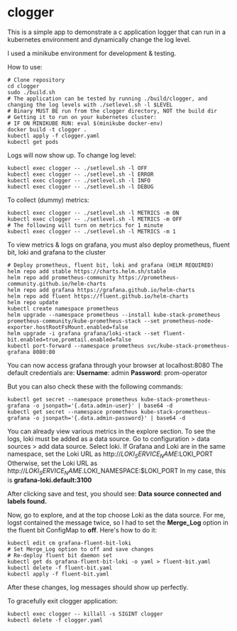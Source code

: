 # clogger
This is a simple app to demonstrate a c application logger that can run in a kubernetes environment and dynamically change the log level.

I used a minikube environment for development & testing.

How to use:

```
# Clone repository
cd clogger
sudo ./build.sh
# The application can be tested by running ./build/clogger, and changing the log levels with ./setlevel.sh -l $LEVEL
# Binary MUST BE run from the clogger directory, NOT the build dir
# Getting it to run on your kubernetes cluster:
# IF ON MINIKUBE RUN: eval $(minikube docker-env)
docker build -t clogger .
kubectl apply -f clogger.yaml
kubectl get pods
```
Logs will now show up. To change log level:
```
kubectl exec clogger -- ./setlevel.sh -l OFF
kubectl exec clogger -- ./setlevel.sh -l ERROR
kubectl exec clogger -- ./setlevel.sh -l INFO
kubectl exec clogger -- ./setlevel.sh -l DEBUG
```
To collect (dummy) metrics:
```
kubectl exec clogger -- ./setlevel.sh -l METRICS -m ON
kubectl exec clogger -- ./setlevel.sh -l METRICS -m OFF
# The following will turn on metrics for 1 minute
kubectl exec clogger -- ./setlevel.sh -l METRICS -m 1
```
To view metrics & logs on grafana, you must also deploy prometheus, fluent bit, loki and grafana to the cluster
```
# Deploy prometheus, fluent bit, loki and grafana (HELM REQUIRED)
helm repo add stable https://charts.helm.sh/stable
helm repo add prometheus-community https://prometheus-community.github.io/helm-charts
helm repo add grafana https://grafana.github.io/helm-charts
helm repo add fluent https://fluent.github.io/helm-charts
helm repo update
kubectl create namespace prometheus
helm upgrade --namespace prometheus --install kube-stack-prometheus prometheus-community/kube-prometheus-stack --set prometheus-node-exporter.hostRootFsMount.enabled=false
helm upgrade -i grafana grafana/loki-stack --set fluent-bit.enabled=true,promtail.enabled=false
kubectl port-forward --namespace prometheus svc/kube-stack-prometheus-grafana 8080:80
```
You can now access grafana through your browser at localhost:8080
The default credentials are:
**Username**: admin
**Password**: prom-operator

But you can also check these with the following commands:
```
kubectl get secret --namespace prometheus kube-stack-prometheus-grafana -o jsonpath='{.data.admin-user}' | base64 -d
kubectl get secret --namespace prometheus kube-stack-prometheus-grafana -o jsonpath='{.data.admin-password}' | base64 -d
```

You can already view various metrics in the explore section. To see the logs, loki must be added as a data source. 
Go to configuration > data sources > add data source. Select loki.
If Grafana and Loki are in the same namespace, set the Loki URL as http://$LOKI_SERVICE_NAME:$LOKI_PORT
Otherwise, set the Loki URL as http://$LOKI_SERVICE_NAME.$LOKI_NAMESPACE:$LOKI_PORT
In my case, this is **grafana-loki.default:3100**

After clicking save and test, you should see: **Data source connected and labels found.**

Now, go to explore, and at the top choose Loki as the data source. 
For me, logst contained the message twice, so I had to set the **Merge_Log** option in the fluent bit ConfigMap to **off**.
Here's how to do it:
```
kubectl edit cm grafana-fluent-bit-loki
# Set Merge_Log option to off and save changes
# Re-deploy fluent bit daemon set
kubectl get ds grafana-fluent-bit-loki -o yaml > fluent-bit.yaml
kubectl delete -f fluent-bit.yaml
kubectl apply -f fluent-bit.yaml
```

After these changes, log messages should show up perfectly.

To gracefully exit clogger application:
```
kubectl exec clogger -- killall -s SIGINT clogger
kubectl delete -f clogger.yaml
```

